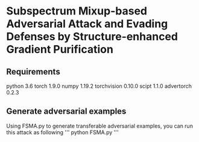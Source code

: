 # Subspectrum Mixup-based Adversarial Attack and Evading Defenses by Structure-enhanced Gradient Purification

## Requirements

python 3.6
torch 1.9.0
numpy 1.19.2
torchvision 0.10.0
scipt 1.1.0
advertorch 0.2.3


## Generate adversarial examples

Using FSMA.py to generate transferable adversarial examples, you can run this attack as following
'''
python FSMA.py
'''
